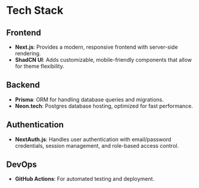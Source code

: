 # Tech Stack

## Frontend

- **Next.js**: Provides a modern, responsive frontend with server-side rendering.
- **ShadCN UI**: Adds customizable, mobile-friendly components that allow for theme flexibility.

## Backend

- **Prisma**: ORM for handling database queries and migrations.
- **Neon.tech**: Postgres database hosting, optimized for fast performance.

## Authentication

- **NextAuth.js**: Handles user authentication with email/password credentials, session management, and role-based access control.

## DevOps

- **GitHub Actions**: For automated testing and deployment.
